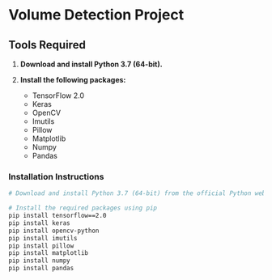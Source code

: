 # Volume Detection Project

## Tools Required

1. **Download and install Python 3.7 (64-bit).**

2. **Install the following packages:**
   - TensorFlow 2.0
   - Keras
   - OpenCV
   - Imutils
   - Pillow
   - Matplotlib
   - Numpy
   - Pandas

### Installation Instructions

```sh
# Download and install Python 3.7 (64-bit) from the official Python website

# Install the required packages using pip
pip install tensorflow==2.0
pip install keras
pip install opencv-python
pip install imutils
pip install pillow
pip install matplotlib
pip install numpy
pip install pandas
